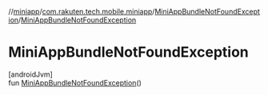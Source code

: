 //[miniapp](../../../index.md)/[com.rakuten.tech.mobile.miniapp](../index.md)/[MiniAppBundleNotFoundException](index.md)/[MiniAppBundleNotFoundException](-mini-app-bundle-not-found-exception.md)

# MiniAppBundleNotFoundException

[androidJvm]\
fun [MiniAppBundleNotFoundException](-mini-app-bundle-not-found-exception.md)()

